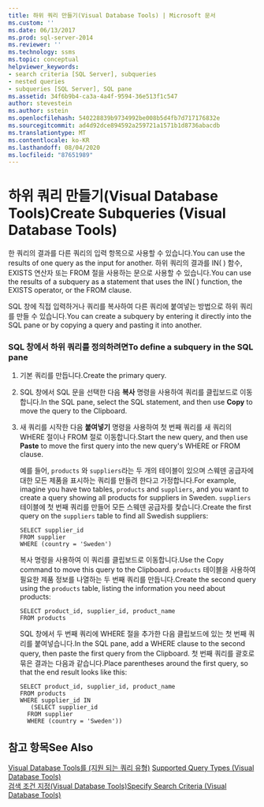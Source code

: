 ```yaml
---
title: 하위 쿼리 만들기(Visual Database Tools) | Microsoft 문서
ms.custom: ''
ms.date: 06/13/2017
ms.prod: sql-server-2014
ms.reviewer: ''
ms.technology: ssms
ms.topic: conceptual
helpviewer_keywords:
- search criteria [SQL Server], subqueries
- nested queries
- subqueries [SQL Server], SQL pane
ms.assetid: 34f6b9b4-ca3a-4a4f-9594-36e513f1c547
author: stevestein
ms.author: sstein
ms.openlocfilehash: 540228839b9734992be008b5d4fb7d717176832e
ms.sourcegitcommit: ad4d92dce894592a259721a1571b1d8736abacdb
ms.translationtype: MT
ms.contentlocale: ko-KR
ms.lasthandoff: 08/04/2020
ms.locfileid: "87651989"
---
```

# <a name="create-subqueries-visual-database-tools"></a><span data-ttu-id="ab63b-102">하위 쿼리 만들기(Visual Database Tools)</span><span class="sxs-lookup"><span data-stu-id="ab63b-102">Create Subqueries (Visual Database Tools)</span></span>
  <span data-ttu-id="ab63b-103">한 쿼리의 결과를 다른 쿼리의 입력 항목으로 사용할 수 있습니다.</span><span class="sxs-lookup"><span data-stu-id="ab63b-103">You can use the results of one query as the input for another.</span></span> <span data-ttu-id="ab63b-104">하위 쿼리의 결과를 IN( ) 함수, EXISTS 연산자 또는 FROM 절을 사용하는 문으로 사용할 수 있습니다.</span><span class="sxs-lookup"><span data-stu-id="ab63b-104">You can use the results of a subquery as a statement that uses the IN( ) function, the EXISTS operator, or the FROM clause.</span></span>  
  
 <span data-ttu-id="ab63b-105">SQL 창에 직접 입력하거나 쿼리를 복사하여 다른 쿼리에 붙여넣는 방법으로 하위 쿼리를 만들 수 있습니다.</span><span class="sxs-lookup"><span data-stu-id="ab63b-105">You can create a subquery by entering it directly into the SQL pane or by copying a query and pasting it into another.</span></span>  
  
### <a name="to-define-a-subquery-in-the-sql-pane"></a><span data-ttu-id="ab63b-106">SQL 창에서 하위 쿼리를 정의하려면</span><span class="sxs-lookup"><span data-stu-id="ab63b-106">To define a subquery in the SQL pane</span></span>  
  
1.  <span data-ttu-id="ab63b-107">기본 쿼리를 만듭니다.</span><span class="sxs-lookup"><span data-stu-id="ab63b-107">Create the primary query.</span></span>  
  
2.  <span data-ttu-id="ab63b-108">SQL 창에서 SQL 문을 선택한 다음 **복사** 명령을 사용하여 쿼리를 클립보드로 이동합니다.</span><span class="sxs-lookup"><span data-stu-id="ab63b-108">In the SQL pane, select the SQL statement, and then use **Copy** to move the query to the Clipboard.</span></span>  
  
3.  <span data-ttu-id="ab63b-109">새 쿼리를 시작한 다음 **붙여넣기** 명령을 사용하여 첫 번째 쿼리를 새 쿼리의 WHERE 절이나 FROM 절로 이동합니다.</span><span class="sxs-lookup"><span data-stu-id="ab63b-109">Start the new query, and then use **Paste** to move the first query into the new query's WHERE or FROM clause.</span></span>  
  
     <span data-ttu-id="ab63b-110">예를 들어, `products` 와 `suppliers`라는 두 개의 테이블이 있으며 스웨덴 공급자에 대한 모든 제품을 표시하는 쿼리를 만들려 한다고 가정합니다.</span><span class="sxs-lookup"><span data-stu-id="ab63b-110">For example, imagine you have two tables, `products` and `suppliers`, and you want to create a query showing all products for suppliers in Sweden.</span></span> <span data-ttu-id="ab63b-111">`suppliers` 테이블에 첫 번째 쿼리를 만들어 모든 스웨덴 공급자를 찾습니다.</span><span class="sxs-lookup"><span data-stu-id="ab63b-111">Create the first query on the `suppliers` table to find all Swedish suppliers:</span></span>  
  
    ```  
    SELECT supplier_id  
    FROM supplier  
    WHERE (country = 'Sweden')  
    ```  
  
     <span data-ttu-id="ab63b-112">복사 명령을 사용하여 이 쿼리를 클립보드로 이동합니다.</span><span class="sxs-lookup"><span data-stu-id="ab63b-112">Use the Copy command to move this query to the Clipboard.</span></span> <span data-ttu-id="ab63b-113">`products` 테이블을 사용하여 필요한 제품 정보를 나열하는 두 번째 쿼리를 만듭니다.</span><span class="sxs-lookup"><span data-stu-id="ab63b-113">Create the second query using the `products` table, listing the information you need about products:</span></span>  
  
    ```  
    SELECT product_id, supplier_id, product_name  
    FROM products  
    ```  
  
     <span data-ttu-id="ab63b-114">SQL 창에서 두 번째 쿼리에 WHERE 절을 추가한 다음 클립보드에 있는 첫 번째 쿼리를 붙여넣습니다.</span><span class="sxs-lookup"><span data-stu-id="ab63b-114">In the SQL pane, add a WHERE clause to the second query, then paste the first query from the Clipboard.</span></span> <span data-ttu-id="ab63b-115">첫 번째 쿼리를 괄호로 묶은 결과는 다음과 같습니다.</span><span class="sxs-lookup"><span data-stu-id="ab63b-115">Place parentheses around the first query, so that the end result looks like this:</span></span>  
  
    ```  
    SELECT product_id, supplier_id, product_name  
    FROM products  
    WHERE supplier_id IN  
       (SELECT supplier_id  
      FROM supplier  
      WHERE (country = 'Sweden'))  
    ```  
  
## <a name="see-also"></a><span data-ttu-id="ab63b-116">참고 항목</span><span class="sxs-lookup"><span data-stu-id="ab63b-116">See Also</span></span>  
 <span data-ttu-id="ab63b-117">[Visual Database Tools를 &#40;지원 되는 쿼리 유형&#41;](visual-database-tools.md) </span><span class="sxs-lookup"><span data-stu-id="ab63b-117">[Supported Query Types &#40;Visual Database Tools&#41;](visual-database-tools.md) </span></span>  
 [<span data-ttu-id="ab63b-118">검색 조건 지정&#40;Visual Database Tools&#41;</span><span class="sxs-lookup"><span data-stu-id="ab63b-118">Specify Search Criteria &#40;Visual Database Tools&#41;</span></span>](specify-search-criteria-visual-database-tools.md)  
  
  
